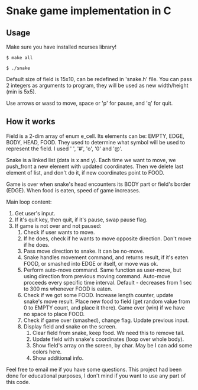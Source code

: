 # Snake game implementation in C
## Usage

Make sure you have installed ncurses library!

`$ make all`

`$ ./snake`

Default size of field is 15x10, can be redefined in 'snake.h' file. 
You can pass 2 integers as arguments to program, they will be used as new width/height (min is 5x5).

Use arrows or wasd to move, space or 'p' for pause, and 'q' for quit.

## How it works

Field is a 2-dim array of enum e_cell. Its elements can be: EMPTY, EDGE, BODY, HEAD, FOOD. They used to determine what symbol will be used to represent the field. I used ' ', '#', 'o', '0' and '@'.

Snake is a linked list (data is x and y). Each time we want to move, we push_front a new element with updated coordinates. Then we delete last element of list, and don't do it, if new coordinates point to FOOD.

Game is over when snake's head encounters its BODY part or field's border (EDGE). When food is eaten, speed of game increases.

Main loop content:
1. Get user's input.
2. If it's quit key, then quit, if it's pause, swap pause flag.
3. If game is not over and not paused:
   1. Check if user wants to move.
   2. If he does, check if he wants to move opposite direction. Don't move if he does.
   3. Pass move direction to snake. It can be no-move.
   4. Snake handles movement command, and returns result, if it's eaten FOOD, or smashed into EDGE or itself, or move was ok.
   5. Perform auto-move command. Same function as user-move, but using direction from previous moving command. Auto-move proceeds every specific time interval. Default - decreases from 1 sec to 300 ms whenever FOOD is eaten.
   6. Check if we got some FOOD. Increase length counter, update snake's move result. Place new food to field (get random value from 0 to EMPTY count, and place it there). Game over (win) if we have no space to place FOOD.
   7. Check if game over (smashed), change flag. Update previous input.
   8. Display field and snake on the screen.
	  1. Clear field from snake, keep food. We need this to remove tail.
	  2. Update field with snake's coordinates (loop over whole body).
	  3. Show field's array on the screen, by char. May be I can add some colors here.
	  4. Show additional info.
	  
Feel free to email me if you have some questions. This project had been done for educational purposes, I don't mind if you want to use any part of this code.
